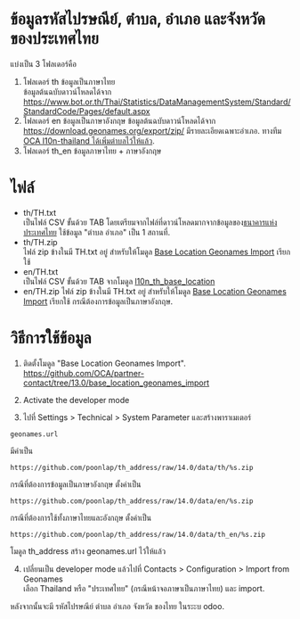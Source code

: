 # ข้อมูลรหัสไปรษณีย์, ตำบล, อำเภอ และจังหวัด ของประเทศไทย
แบ่งเป็น 3 โฟลเดอร์คือ
1. โฟลเดอร์ th ข้อมูลเป็นภาษาไทย  
ข้อมูลต้นฉบับดาวน์โหลดได้จาก https://www.bot.or.th/Thai/Statistics/DataManagementSystem/Standard/StandardCode/Pages/default.aspx
2. โฟลเดอร์ en ข้อมูลเป็นภาษาอังกฤษ
ข้อมูลต้นฉบับดาวน์โหลดได้จาก https://download.geonames.org/export/zip/ มีรายละเอียดเฉพาะอำเภอ. ทางทีม [OCA l10n-thailand ได้เพิ่มตำบลไว้ให้แล้ว](https://github.com/OCA/l10n-thailand/blob/13.0/l10n_th_base_location/data/TH_en.txt).
3. โฟลเดอร์ th_en ข้อมูลภาษาไทย + ภาษาอังกฤษ

# ไฟล์
- th/TH.txt  
เป็นไฟล์ CSV ขั้นด้วย TAB โดยเตรียมจากไฟล์ที่ดาวน์โหลดมากจากข้อมูลของ[ธนาคารแห่งประเทศไทย](https://www.bot.or.th/Thai/Statistics/DataManagementSystem/Standard/StandardCode/Pages/default.aspx) ใช้ข้อมูล "ตำบล อำเภอ" เป็น 1 สถานที่.
- th/TH.zip  
ไฟล์ zip ข้างในมี TH.txt อยู่ สำหรับให้โมดูล [Base Location Geonames Import](https://github.com/OCA/partner-contact/tree/14.0/base_location_geonames_import) เรียกใช้
- en/TH.txt  
เป็นไฟล์ CSV ขั้นด้วย TAB จากโมดูล [l10n_th_base_location](https://github.com/OCA/l10n-thailand/blob/13.0/l10n_th_base_location/data/TH_en.txt)
- en/TH.zip
ไฟล์ zip ข้างในมี TH.txt อยู่ สำหรับให้โมดูล [Base Location Geonames Import](https://github.com/OCA/partner-contact/tree/14.0/base_location_geonames_import) เรียกใช้ กรณีต้องการข้อมูลเป็นภาษาอังกฤษ.

# วิธีการใช้ข้อมูล
1. ติดตั้งโมดูล "Base Location Geonames Import".  
https://github.com/OCA/partner-contact/tree/13.0/base_location_geonames_import

2. Activate the developer mode

3. ไปที่ Settings > Technical > System Parameter และสร้างพาราเมเตอร์
```
geonames.url
```
มีค่าเป็น
```
https://github.com/poonlap/th_address/raw/14.0/data/th/%s.zip
```
กรณีที่ต้องการข้อมูลเป็นภาษาอังกฤษ ตั้งค่าเป็น
```
https://github.com/poonlap/th_address/raw/14.0/data/en/%s.zip
```
กรณีที่ต้องการใช้ทั้งภาษาไทยและอังกฤษ ตั้งค่าเป็น
```
https://github.com/poonlap/th_address/raw/14.0/data/th_en/%s.zip
```
โมดูล th_address สร้าง geonames.url ไว้ให้แล้ว

4. เปลี่ยนเป็น developer mode แล้วไปที่ Contacts > Configuration > Import from Geonames  
เลือก Thailand หรือ "ประเทศไทย" (กรณีหน้าจอภาษาเป็นภาษาไทย) และ import.

หลังจากนั้นจะมี รหัสไปรษณีย์ ตำบล อำเภอ จังหวัด ของไทย ในระะบ odoo.
